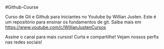 #Github-Course

Curso de Git e Github para iniciantes no Youtube by Willian Justen.
Este é um repositório para ensinar os fundamentos de git.
Saiba mais em https://www.youtube.com/c/WillianJustenCursos

Assine o canal para mais cursos!
Curta e compartilhe!
Vejam nossos perfis nas redes sociais!